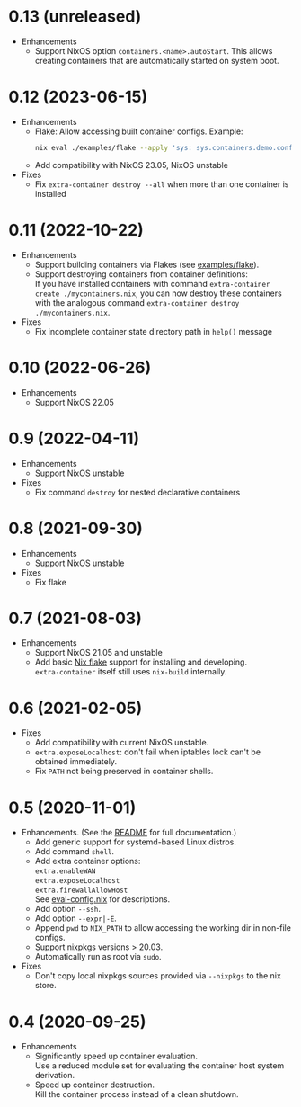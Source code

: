 # 0.13 (unreleased)
- Enhancements
  - Support NixOS option `containers.<name>.autoStart`.
    This allows creating containers that are automatically started on system boot.
# 0.12 (2023-06-15)
- Enhancements
  - Flake: Allow accessing built container configs.
    Example:
    ```bash
    nix eval ./examples/flake --apply 'sys: sys.containers.demo.config.networking.hostName'
    ```
  - Add compatibility with NixOS 23.05, NixOS unstable
- Fixes
  - Fix `extra-container destroy --all` when more than one container is installed
# 0.11 (2022-10-22)
- Enhancements
  - Support building containers via Flakes (see [examples/flake](./examples/flake)).
  - Support destroying containers from container definitions:\
    If you have installed containers with command `extra-container create ./mycontainers.nix`,
    you can now destroy these containers with the analogous command
    `extra-container destroy ./mycontainers.nix`.
- Fixes
  - Fix incomplete container state directory path in `help()` message
# 0.10 (2022-06-26)
- Enhancements
  - Support NixOS 22.05
# 0.9 (2022-04-11)
- Enhancements
  - Support NixOS unstable
- Fixes
  - Fix command `destroy` for nested declarative containers
# 0.8 (2021-09-30)
- Enhancements
  - Support NixOS unstable
- Fixes
  - Fix flake
# 0.7 (2021-08-03)
- Enhancements
  - Support NixOS 21.05 and unstable
  - Add basic [Nix flake](https://nixos.wiki/wiki/Flakes) support
    for installing and developing.\
    `extra-container` itself still uses `nix-build` internally.
# 0.6 (2021-02-05)
- Fixes
  - Add compatibility with current NixOS unstable.
  - `extra.exposeLocalhost`: don't fail when iptables lock can't be obtained immediately.
  - Fix `PATH` not being preserved in container shells.
# 0.5 (2020-11-01)
- Enhancements. (See the [README](README.md) for full documentation.)
  - Add generic support for systemd-based Linux distros.
  - Add command `shell`.
  - Add extra container options:\
    `extra.enableWAN`\
    `extra.exposeLocalhost`\
    `extra.firewallAllowHost`\
    See [eval-config.nix](eval-config.nix) for descriptions.
  - Add option `--ssh`.
  - Add option `--expr|-E`.
  - Append `pwd` to `NIX_PATH` to allow accessing the working dir in non-file configs.
  - Support nixpkgs versions > 20.03.
  - Automatically run as root via `sudo`.
- Fixes
  - Don't copy local nixpkgs sources provided via `--nixpkgs` to the nix store.

# 0.4 (2020-09-25)
- Enhancements
  - Significantly speed up container evaluation.\
    Use a reduced module set for evaluating the container host system derivation.
  - Speed up container destruction.\
    Kill the container process instead of a clean shutdown.
